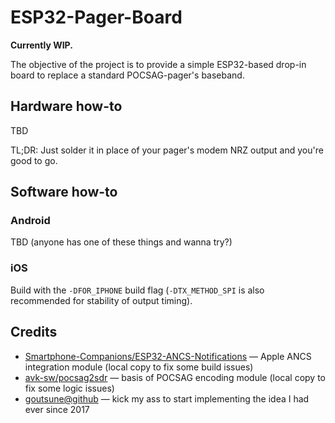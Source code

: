 # ESP32-Pager-Board

**Currently WIP.**

The objective of the project is to provide a simple ESP32-based
drop-in board to replace a standard POCSAG-pager's baseband.

## Hardware how-to

TBD

TL;DR: Just solder it in place of your pager's modem NRZ output and you're
good to go.

## Software how-to

### Android

TBD (anyone has one of these things and wanna try?)

### iOS

Build with the `-DFOR_IPHONE` build flag (`-DTX_METHOD_SPI` is also recommended for stability of output timing).

## Credits

* [Smartphone-Companions/ESP32-ANCS-Notifications](https://github.com/Smartphone-Companions/ESP32-ANCS-Notifications) — Apple ANCS integration module (local copy to fix some build issues)
* [avk-sw/pocsag2sdr](https://github.com/avk-sw/pocsag2sdr) — basis of POCSAG encoding module (local copy to fix some logic issues)
* [goutsune@github](https://github.com/goutsune) — kick my ass to start implementing the idea I had ever since 2017
